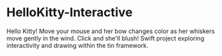 # HelloKitty-Interactive
Hello Kitty! Move your mouse and her bow changes color as her whiskers move gently in the wind. Click and she'll blush!
Swift project exploring interactivity and drawing within the tin framework.
